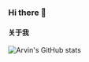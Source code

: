 ### Hi there 👋
#### 关于我

![Arvin's GitHub stats](https://github-readme-stats.vercel.app/api?username=839891627&show_icons=true&theme=nord)

<!--
**839891627/839891627** is a ✨ _special_ ✨ repository because its `README.md` (this file) appears on your GitHub profile.

